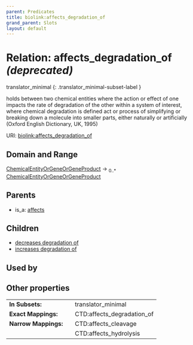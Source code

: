 ```yaml
---
parent: Predicates
title: biolink:affects_degradation_of
grand_parent: Slots
layout: default
---
```


# Relation: affects_degradation_of _(deprecated)_

translator_minimal
{: .translator_minimal-subset-label }


holds between two chemical entities where the action or effect of one impacts the rate of degradation of the other within a system of interest, where chemical degradation is defined act or process of simplifying or breaking down a molecule into smaller parts, either naturally or artificially (Oxford English Dictionary, UK, 1995)

URI: [biolink:affects_degradation_of](https://w3id.org/biolink/vocab/affects_degradation_of)

## Domain and Range

[ChemicalEntityOrGeneOrGeneProduct](ChemicalEntityOrGeneOrGeneProduct.md) ->  <sub>0..\*</sub> [ChemicalEntityOrGeneOrGeneProduct](ChemicalEntityOrGeneOrGeneProduct.md)

## Parents

 *  is_a: [affects](affects.md)

## Children

 *  [decreases degradation of](decreases_degradation_of.md)
 *  [increases degradation of](increases_degradation_of.md)

## Used by


## Other properties

|  |  |  |
| --- | --- | --- |
| **In Subsets:** | | translator_minimal |
| **Exact Mappings:** | | CTD:affects_degradation_of |
| **Narrow Mappings:** | | CTD:affects_cleavage |
|  | | CTD:affects_hydrolysis |

